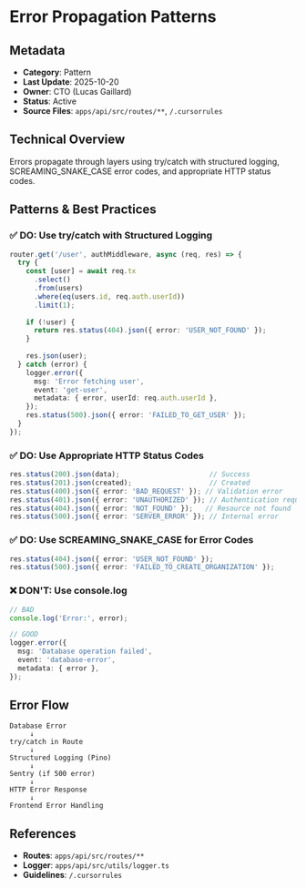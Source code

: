 # Error Propagation Patterns

## Metadata
- **Category**: Pattern
- **Last Update**: 2025-10-20
- **Owner**: CTO (Lucas Gaillard)
- **Status**: Active
- **Source Files**: `apps/api/src/routes/**`, `/.cursorrules`

## Technical Overview

Errors propagate through layers using try/catch with structured logging, SCREAMING_SNAKE_CASE error codes, and appropriate HTTP status codes.

## Patterns & Best Practices

### ✅ DO: Use try/catch with Structured Logging

```typescript
router.get('/user', authMiddleware, async (req, res) => {
  try {
    const [user] = await req.tx
      .select()
      .from(users)
      .where(eq(users.id, req.auth.userId))
      .limit(1);
    
    if (!user) {
      return res.status(404).json({ error: 'USER_NOT_FOUND' });
    }
    
    res.json(user);
  } catch (error) {
    logger.error({
      msg: 'Error fetching user',
      event: 'get-user',
      metadata: { error, userId: req.auth.userId },
    });
    res.status(500).json({ error: 'FAILED_TO_GET_USER' });
  }
});
```

### ✅ DO: Use Appropriate HTTP Status Codes

```typescript
res.status(200).json(data);                      // Success
res.status(201).json(created);                   // Created
res.status(400).json({ error: 'BAD_REQUEST' }); // Validation error
res.status(401).json({ error: 'UNAUTHORIZED' }); // Authentication required
res.status(404).json({ error: 'NOT_FOUND' });   // Resource not found
res.status(500).json({ error: 'SERVER_ERROR' }); // Internal error
```

### ✅ DO: Use SCREAMING_SNAKE_CASE for Error Codes

```typescript
res.status(404).json({ error: 'USER_NOT_FOUND' });
res.status(500).json({ error: 'FAILED_TO_CREATE_ORGANIZATION' });
```

### ❌ DON'T: Use console.log

```typescript
// BAD
console.log('Error:', error);

// GOOD
logger.error({
  msg: 'Database operation failed',
  event: 'database-error',
  metadata: { error },
});
```

## Error Flow

```
Database Error
     ↓
try/catch in Route
     ↓
Structured Logging (Pino)
     ↓
Sentry (if 500 error)
     ↓
HTTP Error Response
     ↓
Frontend Error Handling
```

## References
- **Routes**: `apps/api/src/routes/**`
- **Logger**: `apps/api/src/utils/logger.ts`
- **Guidelines**: `/.cursorrules`
